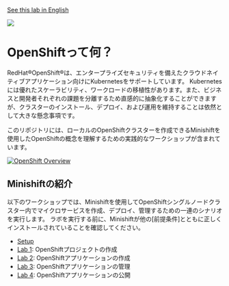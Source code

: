 [See this lab in English](./README.md)

<img src="https://avatars1.githubusercontent.com/u/38341030?s=150&v=4">

# OpenShiftって何？

RedHat®OpenShift®は、エンタープライズセキュリティを備えたクラウドネイティブアプリケーション向けにKubernetesをサポートしています。 Kubernetesには優れたスケーラビリティ、ワークロードの移植性があります。また、ビジネスと開発者それぞれの課題を分離するため直感的に抽象化することができますが、クラスターのインストール、デプロイ、および運用を維持することは依然として大きな懸念事項です。

このリポジトリには、ローカルのOpenShiftクラスターを作成できるMinishiftを使用したOpenShiftの概念を理解するための実践的なワークショップが含まれています。

[![OpenShift Overview](https://www.openshift.com/hubfs/video_Red-Hat-OpenShift-overview.jpg)](https://www.youtube.com/watch?v=5dwMrFxq8sU)

## Minishiftの紹介

以下のワークショップでは、Minishiftを使用してOpenShiftシングルノードクラスター内でマイクロサービスを作成、デプロイ、管理するための一連のシナリオを実行します。 ラボを実行する前に、Minishiftが他の[前提条件]とともに正しくインストールされていることを確認してください。

- [Setup](./workshop/README-ja.md)
- [Lab 1](./workshop/Lab1/README-ja.md): OpenShiftプロジェクトの作成
- [Lab 2](./workshop/Lab2/README-ja.md): OpenShiftアプリケーションの作成
- [Lab 3](./workshop/Lab3/README-ja.md): OpenShiftアプリケーションの管理
- [Lab 4](./workshop/Lab4/README-ja.md): OpenShiftアプリケーションの公開

